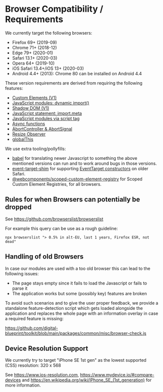 # Browser Compatibility / Requirements

We currently target the following browsers:

- Firefox 69+ (2019-09)
- Chrome 71+ (2018-12)
- Edge 79+ (2020-01)
- Safari 13.1+ (2020-03)
- Opera 64+ (2019-10)
- iOS Safari 13.4+/iOS 13+ (2020-03)
- Android 4.4+ (2013): Chrome 80 can be installed on Android 4.4

These version requirements are derived from requiring the following features:

- [Custom Elements (V1)](https://caniuse.com/custom-elementsv1)
- [JavaScript modules: dynamic
  import()](https://caniuse.com/es6-module-dynamic-import)
- [Shadow DOM (V1)](https://caniuse.com/shadowdomv1)
- [JavaScript statement:
  import.meta](https://caniuse.com/mdn-javascript_statements_import_meta)
- [JavaScript modules via script tag](https://caniuse.com/es6-module)
- [Async functions](https://caniuse.com/async-functions)
- [AbortController & AbortSignal](https://caniuse.com/abortcontroller)
- [Resize Observer](https://caniuse.com/resizeobserver)
- [globalThis](https://caniuse.com/mdn-javascript_builtins_globalthis)

We use extra tooling/pollyfills:

- [babel](https://babeljs.io/docs/en/babel-preset-env) for translating newer
  Javascript to something the above mentioned versions can run and to work
  around bugs in those versions.
- [event-target-shim](https://www.npmjs.com/package/event-target-shim) for
  supporting [EventTarget
  constructors](https://caniuse.com/mdn-api_eventtarget_eventtarget) on older
  Safari.
- [@webcomponents/scoped-custom-element-registry](https://www.npmjs.com/package/@webcomponents/scoped-custom-element-registry) for Scoped Custom Element Registries, for all browsers.

## Rules for when Browsers can potentially be dropped

See https://github.com/browserslist/browserslist

For example this query can be use as a rough guideline:

```
npx browserslist "> 0.5% in alt-EU, last 1 years, Firefox ESR, not dead"
```

## Handling of old Browsers

In case our modules are used with a too old browser this can lead to the following issues:

* The page stays empty since it fails to load the Javascript or fails to parse it
* The application works but some (possibly key) features are broken

To avoid such scenarios and to give the user proper feedback, we provide a standalone feature-detection script which gets loaded alongside the application and replaces the whole page with an information overlay in case a required feature is missing:

https://github.com/digital-blueprint/toolkit/blob/main/packages/common/misc/browser-check.js

## Device Resolution Support

We currently try to target "iPhone SE 1st gen" as the lowest supported (CSS) resolution: 320 x 568

See https://www.ios-resolution.com, https://www.mydevice.io/#compare-devices and https://en.wikipedia.org/wiki/IPhone_SE_(1st_generation) for more information.
